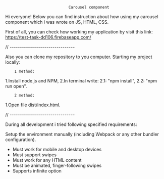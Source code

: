                                 Carousel component 

Hi everyone! Below you can find instruction about how using my carousel component which i was wrote on JS, HTML, CSS.

First of all, you can check how working my application by visit this link: https://test-task-dd106.firebaseapp.com/

// --------------------------------

Also you can clone my repository to you computer.
Starting my project locally: 

        1 method:

1.Install node.js and NPM,
2.In terminal write:
    2.1: "npm install",
    2.2: "npm run open".

        2 method:

1.Open file dist/index.html.


// --------------------------------

During all development i tried following specified requirements:

Setup the environment manually (including Webpack or any other bundler configuration).
* Must work for mobile and desktop devices
* Must support swipes
* Must work for any HTML content
* Must be animated, finger-following swipes
* Supports infinite option





